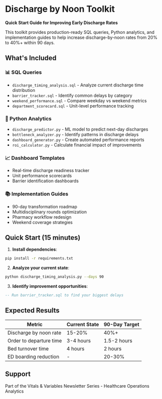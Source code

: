 # Discharge by Noon Toolkit

**Quick Start Guide for Improving Early Discharge Rates**

This toolkit provides production-ready SQL queries, Python analytics, and implementation guides to help increase discharge-by-noon rates from 20% to 40%+ within 90 days.

## What's Included

### 📊 SQL Queries
- `discharge_timing_analysis.sql` - Analyze current discharge time distribution
- `barrier_tracker.sql` - Identify common delays by category
- `weekend_performance.sql` - Compare weekday vs weekend metrics
- `department_scorecard.sql` - Unit-level performance tracking

### 🤖 Python Analytics  
- `discharge_predictor.py` - ML model to predict next-day discharges
- `bottleneck_analyzer.py` - Identify patterns in discharge delays
- `dashboard_generator.py` - Create automated performance reports
- `roi_calculator.py` - Calculate financial impact of improvements

### 📈 Dashboard Templates
- Real-time discharge readiness tracker
- Unit performance scorecards
- Barrier identification dashboards

### 📚 Implementation Guides
- 90-day transformation roadmap
- Multidisciplinary rounds optimization
- Pharmacy workflow redesign
- Weekend coverage strategies

## Quick Start (15 minutes)

1. **Install dependencies**:
```bash
pip install -r requirements.txt
```

2. **Analyze your current state**:
```bash
python discharge_timing_analysis.py --days 90
```

3. **Identify improvement opportunities**:
```sql
-- Run barrier_tracker.sql to find your biggest delays
```

## Expected Results

| Metric | Current State | 90-Day Target |
|--------|--------------|---------------|
| Discharge by noon rate | 15-20% | 40%+ |
| Order to departure time | 3-4 hours | 1.5-2 hours |
| Bed turnover time | 4 hours | 2 hours |
| ED boarding reduction | - | 20-30% |

## Support

Part of the Vitals & Variables Newsletter Series - Healthcare Operations Analytics